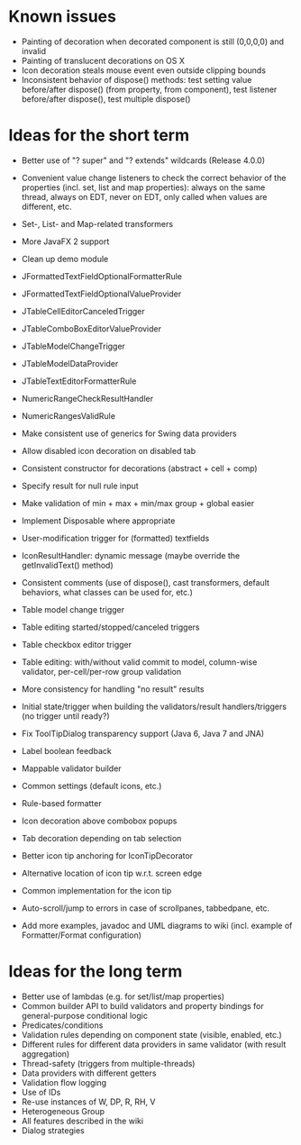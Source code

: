 # Known issues

* Painting of decoration when decorated component is still (0,0,0,0) and invalid
* Painting of translucent decorations on OS X
* Icon decoration steals mouse event even outside clipping bounds
* Inconsistent behavior of dispose() methods: test setting value before/after dispose() (from property, from component), test listener before/after dispose(), test multiple dispose() 

# Ideas for the short term

* Better use of "? super" and "? extends" wildcards (Release 4.0.0)
* Convenient value change listeners to check the correct behavior of the properties (incl. set, list and map properties): always on the same thread, always on EDT, never on EDT, only called when values are different, etc.
* Set-, List- and Map-related transformers
* More JavaFX 2 support

* Clean up demo module

* JFormattedTextFieldOptionalFormatterRule
* JFormattedTextFieldOptionalValueProvider
* JTableCellEditorCanceledTrigger
* JTableComboBoxEditorValueProvider
* JTableModelChangeTrigger
* JTableModelDataProvider
* JTableTextEditorFormatterRule
* NumericRangeCheckResultHandler
* NumericRangesValidRule

* Make consistent use of generics for Swing data providers
* Allow disabled icon decoration on disabled tab
* Consistent constructor for decorations (abstract + cell + comp)
* Specify result for null rule input
* Make validation of min + max + min/max group + global easier
* Implement Disposable where appropriate
* User-modification trigger for (formatted) textfields
* IconResultHandler: dynamic message (maybe override the getInvalidText() method)
* Consistent comments (use of dispose(), cast transformers, default behaviors, what classes can be used for, etc.)
* Table model change trigger
* Table editing started/stopped/canceled triggers
* Table checkbox editor trigger
* Table editing: with/without valid commit to model, column-wise validator, per-cell/per-row group validation
* More consistency for handling "no result" results
* Initial state/trigger when building the validators/result handlers/triggers (no trigger until ready?)
* Fix ToolTipDialog transparency support (Java 6, Java 7 and JNA)
* Label boolean feedback
* Mappable validator builder
* Common settings (default icons, etc.)
* Rule-based formatter
* Icon decoration above combobox popups
* Tab decoration depending on tab selection
* Better icon tip anchoring for IconTipDecorator
* Alternative location of icon tip w.r.t. screen edge
* Common implementation for the icon tip
* Auto-scroll/jump to errors in case of scrollpanes, tabbedpane, etc.
* Add more examples, javadoc and UML diagrams to wiki (incl. example of Formatter/Format configuration)

# Ideas for the long term

* Better use of lambdas (e.g. for set/list/map properties)
* Common builder API to build validators and property bindings for general-purpose conditional logic
* Predicates/conditions
* Validation rules depending on component state (visible, enabled, etc.)
* Different rules for different data providers in same validator (with result aggregation)
* Thread-safety (triggers from multiple-threads)
* Data providers with different getters
* Validation flow logging
* Use of IDs
* Re-use instances of W, DP, R, RH, V
* Heterogeneous Group
* All features described in the wiki
* Dialog strategies
